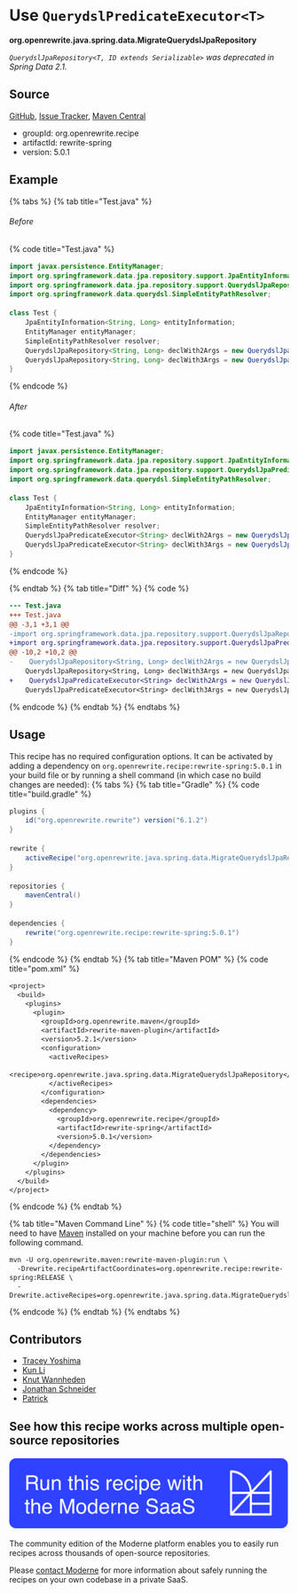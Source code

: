# Use `QuerydslPredicateExecutor<T>`

**org.openrewrite.java.spring.data.MigrateQuerydslJpaRepository**

_`QuerydslJpaRepository<T, ID extends Serializable>` was deprecated in Spring Data 2.1._

## Source

[GitHub](https://github.com/openrewrite/rewrite-spring/blob/main/src/main/java/org/openrewrite/java/spring/data/MigrateQuerydslJpaRepository.java), [Issue Tracker](https://github.com/openrewrite/rewrite-spring/issues), [Maven Central](https://central.sonatype.com/artifact/org.openrewrite.recipe/rewrite-spring/5.0.1/jar)

* groupId: org.openrewrite.recipe
* artifactId: rewrite-spring
* version: 5.0.1

## Example


{% tabs %}
{% tab title="Test.java" %}

###### Before
{% code title="Test.java" %}
```java
import javax.persistence.EntityManager;
import org.springframework.data.jpa.repository.support.JpaEntityInformation;
import org.springframework.data.jpa.repository.support.QuerydslJpaRepository;
import org.springframework.data.querydsl.SimpleEntityPathResolver;

class Test {
    JpaEntityInformation<String, Long> entityInformation;
    EntityManager entityManager;
    SimpleEntityPathResolver resolver;
    QuerydslJpaRepository<String, Long> declWith2Args = new QuerydslJpaRepository(entityInformation, entityManager);
    QuerydslJpaRepository<String, Long> declWith3Args = new QuerydslJpaRepository(entityInformation, entityManager, resolver);
}
```
{% endcode %}

###### After
{% code title="Test.java" %}
```java
import javax.persistence.EntityManager;
import org.springframework.data.jpa.repository.support.JpaEntityInformation;
import org.springframework.data.jpa.repository.support.QuerydslJpaPredicateExecutor;
import org.springframework.data.querydsl.SimpleEntityPathResolver;

class Test {
    JpaEntityInformation<String, Long> entityInformation;
    EntityManager entityManager;
    SimpleEntityPathResolver resolver;
    QuerydslJpaPredicateExecutor<String> declWith2Args = new QuerydslJpaPredicateExecutor(entityInformation, entityManager, SimpleEntityPathResolver.INSTANCE, null);
    QuerydslJpaPredicateExecutor<String> declWith3Args = new QuerydslJpaPredicateExecutor(entityInformation, entityManager, resolver, null);
}
```
{% endcode %}

{% endtab %}
{% tab title="Diff" %}
{% code %}
```diff
--- Test.java
+++ Test.java
@@ -3,1 +3,1 @@
-import org.springframework.data.jpa.repository.support.QuerydslJpaRepository;
+import org.springframework.data.jpa.repository.support.QuerydslJpaPredicateExecutor;
@@ -10,2 +10,2 @@
-    QuerydslJpaRepository<String, Long> declWith2Args = new QuerydslJpaRepository(entityInformation, entityManager);
    QuerydslJpaRepository<String, Long> declWith3Args = new QuerydslJpaRepository(entityInformation, entityManager, resolver);
+    QuerydslJpaPredicateExecutor<String> declWith2Args = new QuerydslJpaPredicateExecutor(entityInformation, entityManager, SimpleEntityPathResolver.INSTANCE, null);
    QuerydslJpaPredicateExecutor<String> declWith3Args = new QuerydslJpaPredicateExecutor(entityInformation, entityManager, resolver, null);
```
{% endcode %}
{% endtab %}
{% endtabs %}


## Usage

This recipe has no required configuration options. It can be activated by adding a dependency on `org.openrewrite.recipe:rewrite-spring:5.0.1` in your build file or by running a shell command (in which case no build changes are needed): 
{% tabs %}
{% tab title="Gradle" %}
{% code title="build.gradle" %}
```groovy
plugins {
    id("org.openrewrite.rewrite") version("6.1.2")
}

rewrite {
    activeRecipe("org.openrewrite.java.spring.data.MigrateQuerydslJpaRepository")
}

repositories {
    mavenCentral()
}

dependencies {
    rewrite("org.openrewrite.recipe:rewrite-spring:5.0.1")
}
```
{% endcode %}
{% endtab %}
{% tab title="Maven POM" %}
{% code title="pom.xml" %}
```markup
<project>
  <build>
    <plugins>
      <plugin>
        <groupId>org.openrewrite.maven</groupId>
        <artifactId>rewrite-maven-plugin</artifactId>
        <version>5.2.1</version>
        <configuration>
          <activeRecipes>
            <recipe>org.openrewrite.java.spring.data.MigrateQuerydslJpaRepository</recipe>
          </activeRecipes>
        </configuration>
        <dependencies>
          <dependency>
            <groupId>org.openrewrite.recipe</groupId>
            <artifactId>rewrite-spring</artifactId>
            <version>5.0.1</version>
          </dependency>
        </dependencies>
      </plugin>
    </plugins>
  </build>
</project>
```
{% endcode %}
{% endtab %}

{% tab title="Maven Command Line" %}
{% code title="shell" %}
You will need to have [Maven](https://maven.apache.org/download.cgi) installed on your machine before you can run the following command.

```shell
mvn -U org.openrewrite.maven:rewrite-maven-plugin:run \
  -Drewrite.recipeArtifactCoordinates=org.openrewrite.recipe:rewrite-spring:RELEASE \
  -Drewrite.activeRecipes=org.openrewrite.java.spring.data.MigrateQuerydslJpaRepository
```
{% endcode %}
{% endtab %}
{% endtabs %}
## Contributors
* [Tracey Yoshima](tracey.yoshima@gmail.com)
* [Kun Li](122563761+kunli2@users.noreply.github.com)
* [Knut Wannheden](knut@moderne.io)
* [Jonathan Schneider](jkschneider@gmail.com)
* [Patrick](patway99@gmail.com)


## See how this recipe works across multiple open-source repositories

[![Moderne Link Image](/.gitbook/assets/ModerneRecipeButton.png)](https://public.moderne.io/recipes/org.openrewrite.java.spring.data.MigrateQuerydslJpaRepository)

The community edition of the Moderne platform enables you to easily run recipes across thousands of open-source repositories.

Please [contact Moderne](https://moderne.io/product) for more information about safely running the recipes on your own codebase in a private SaaS.
